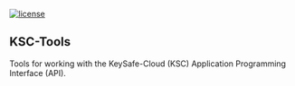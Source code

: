 [![license](https://img.shields.io/github/license/mashape/apistatus.svg)](https://opensource.org/licenses/MIT)

## KSC-Tools
Tools for working with the KeySafe-Cloud (KSC) Application Programming Interface (API).
